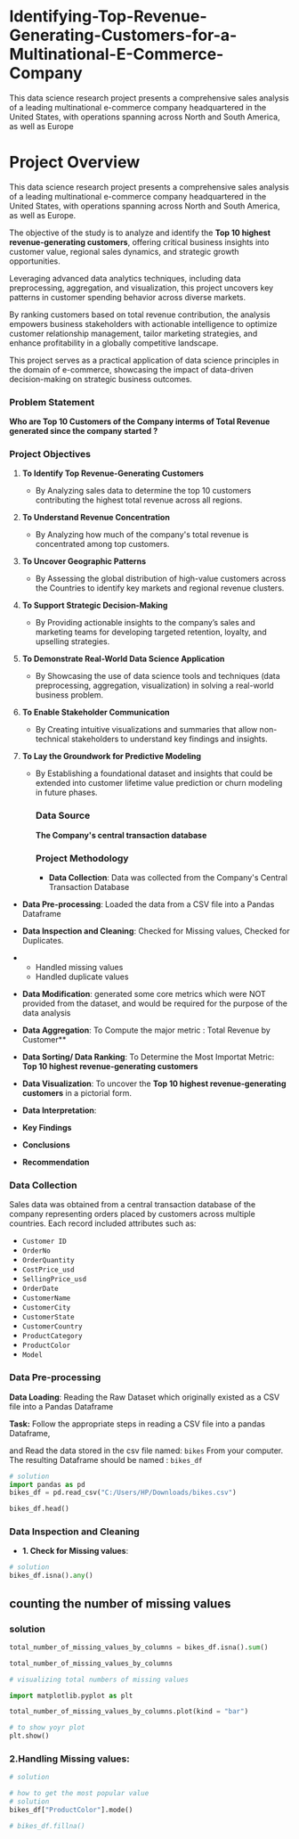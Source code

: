 # Identifying-Top-Revenue-Generating-Customers-for-a-Multinational-E-Commerce-Company
This data science research project presents a comprehensive sales analysis of a leading multinational e-commerce company headquartered in the United States, with operations spanning across North and South America, as well as Europe



# Project Overview
This data science research project presents a comprehensive sales analysis of a leading multinational e-commerce company headquartered in the United States, with operations spanning across North and South America, as well as Europe. 

The objective of the study is to analyze and identify the **Top 10 highest revenue-generating customers**, offering critical business insights into customer value, regional sales dynamics, and strategic growth opportunities.

Leveraging advanced data analytics techniques, including data preprocessing, aggregation, and visualization, this project uncovers key patterns in customer spending behavior across diverse markets. 

By ranking customers based on total revenue contribution, the analysis empowers business stakeholders with actionable intelligence to optimize customer relationship management, tailor marketing strategies, and enhance profitability in a globally competitive landscape.

This project serves as a practical application of data science principles in the domain of e-commerce, showcasing the impact of data-driven decision-making on strategic business outcomes.

### Problem Statement  
**Who are Top 10 Customers of the Company interms of Total Revenue generated since the company started ?**

### Project Objectives 

1. **To Identify Top Revenue-Generating Customers**
   * By Analyzing sales data to determine the top 10 customers contributing the highest total revenue across all regions.

2. **To Understand Revenue Concentration**
   * By Analyzing how much of the company's total revenue is concentrated among top customers.

3. **To Uncover Geographic Patterns**
   * By Assessing the global distribution of high-value customers across the Countries to identify key markets and regional revenue   clusters.

4. **To Support Strategic Decision-Making**
   * By Providing actionable insights to the company’s sales and marketing teams for developing targeted retention, loyalty, and upselling strategies.

5. **To Demonstrate Real-World Data Science Application**
   * By Showcasing the use of data science tools and techniques (data preprocessing, aggregation, visualization) in solving a real-world business problem.

6. **To Enable Stakeholder Communication**
   * By Creating intuitive visualizations and summaries that allow non-technical stakeholders to understand key findings and insights.

7. **To Lay the Groundwork for Predictive Modeling**
   * By Establishing a foundational dataset and insights that could be extended into customer lifetime value prediction or churn modeling in future phases.
  
     ### Data Source
     **The Company's central transaction database**

     ### Project Methodology
     - **Data Collection**: Data was collected from the Company's Central Transaction Database

- **Data Pre-processing**: Loaded the data from a CSV file into a Pandas Dataframe

- **Data Inspection and Cleaning**: Checked for Missing values, Checked for Duplicates.
- - Handled missing values
  - Handled duplicate values

- **Data Modification**: generated some  core metrics which were NOT provided from the dataset, and would be required for the purpose of the data   analysis

- **Data Aggregation**: To Compute the major metric : Total Revenue by Customer**

- **Data Sorting/ Data Ranking**: To Determine the Most Importat Metric:  **Top 10 highest revenue-generating customers**

- **Data Visualization**: To uncover the **Top 10 highest revenue-generating customers** in a pictorial form.

- **Data Interpretation**:

- **Key Findings**

- **Conclusions**

- **Recommendation**

### Data Collection
Sales data was obtained from a central transaction database of the company representing orders placed by customers across multiple countries. Each record included attributes such as:

* `Customer ID`
* `OrderNo`
* `OrderQuantity`
* `CostPrice_usd`
* `SellingPrice_usd`
* `OrderDate`
* `CustomerName`
* `CustomerCity`
* `CustomerState`
* `CustomerCountry`
* `ProductCategory`
* `ProductColor`
* `Model`

### Data Pre-processing
**Data Loading**: 
Reading the Raw Dataset which originally existed as a CSV file into a Pandas Dataframe

__Task:__ Follow the appropriate steps in reading a CSV file into a pandas Dataframe, 

and  Read the data stored  in the csv file named:  `bikes` From your computer.
The resulting Dataframe should be named : `bikes_df`

```python
# solution
import pandas as pd
bikes_df = pd.read_csv("C:/Users/HP/Downloads/bikes.csv")

bikes_df.head()

```

### Data Inspection and Cleaning

- **1. Check for Missing values**:

```python
# solution 
bikes_df.isna().any()
```

## counting the number of missing values 

### solution 
``` python
total_number_of_missing_values_by_columns = bikes_df.isna().sum()

total_number_of_missing_values_by_columns

```

```python
# visualizing total numbers of missing values

import matplotlib.pyplot as plt

total_number_of_missing_values_by_columns.plot(kind = "bar")

# to show yoyr plot
plt.show() 
```

### 2.Handling Missing values:

```python
# solution 

# how to get the most popular value
# solution
bikes_df["ProductColor"].mode()

# bikes_df.fillna()
```





 
